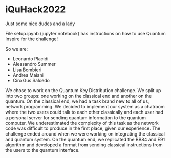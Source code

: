 # iQuHack2022

Just some nice dudes and a lady

File setup.ipynb (jupyter notebook) has instructions on how to use Quantum Inspire for the challenge!

So we are:
- Leonardo Placidi
- Alessandro Summer
- Lisa Bombieri
- Andrea Maiani
- Ciro Gus Salcedo


We chose to work on the Quantum Key Distribution challenge. We split up into two groups: one working on the classical end and another on the quantum. On the classical end, we had a task brand new to all of us, network programming. We decided to implement our system as a chatroom where the two users could talk to each other classically and each user had a personal server for sending quantum information to the quantum computer. We underestimated the complexity of this task as the network code was difficult to produce in the first place, given our experience. The challenge ended around when we were working on integrating the classical and quantum system. On the quantum end, we replicated the BB84 and E91 algorithm and developed a format from sending classical instructions from the users to the quantum interface.